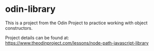 # odin-library
This is a project from the Odin Project to practice working with object constructors.

Project details can be found at: https://www.theodinproject.com/lessons/node-path-javascript-library


